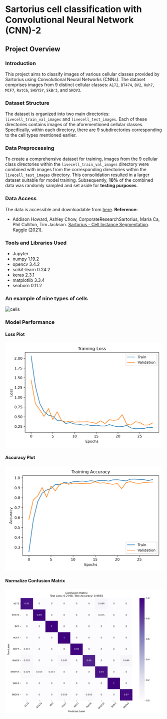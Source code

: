 # Sartorius cell classification with Convolutional Neural Network (CNN)-2

## Project Overview
### Introduction
This project aims to classify images of various cellular classes provided by Sartorius using Convolutional Neural Networks (CNNs). The dataset comprises images from 9 distinct cellular classes: `A172`, `BT474`, `BV2`, `Huh7`, `MCF7`, `RatC6`, `SHSY5Y`, `SkBr3`, and `SKOV3`.
### Dataset Structure
The dataset is organized into two main directories: `livecell_train_val_images` and `livecell_test_images`. Each of these directories contains images of the aforementioned cellular classes. Specifically, within each directory, there are 9 subdirectories corresponding to the cell types mentioned earlier.
### Data Preprocessing
To create a comprehensive dataset for training, images from the 9 cellular class directories within the `livecell_train_val_images` directory were combined with images from the corresponding directories within the `livecell_test_images` directory. This consolidation resulted in a larger dataset suitable for model training. Subsequently, **10%** of the combined data was randomly sampled and set aside for **testing purposes**.
### Data Access
The data is accessible and downloadable from [here](https://www.kaggle.com/competitions/sartorius-cell-instance-segmentation/data).
**Reference:**
- Addison Howard, Ashley Chow, CorporateResearchSartorius, Maria Ca, Phil Culliton, Tim Jackson. [Sartorius - Cell Instance Segmentation](https://kaggle.com/competitions/sartorius-cell-instance-segmentation). Kaggle (2021).

### Tools and Libraries Used
- Jupyter
- numpy 1.19.2
- opencv 3.4.2
- scikit-learn 0.24.2
- keras 2.3.1
- matplotlib 3.3.4
- seaborn 0.11.2
### An example of nine types of cells
![cells](https://github.com/mohammadhosseinparsaei/Cells-classification-Sartorius/blob/main/The%20last%20image%20of%20each%20cell.png)
### Model Performance
#### Loss Plot
![Loss plot](https://github.com/mohammadhosseinparsaei/Cells-classification-Sartorius/blob/main/loss_plot.png)
#### Accuracy Plot
![Accuracy Plot](https://github.com/mohammadhosseinparsaei/Cells-classification-Sartorius/blob/main/accuracy_plot.png)
#### Normalize Confusion Matrix
![Confusion Matrix](https://github.com/mohammadhosseinparsaei/Cells-classification-Sartorius/blob/main/confusion_matrix.png)
